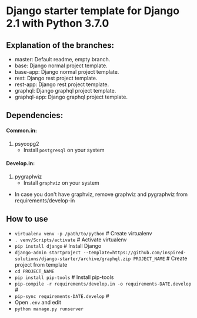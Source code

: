 # Django starter template for Django 2.1 with Python 3.7.0

## Explanation of the branches:

- master: Default readme, empty branch.
- base: Django normal project template.
- base-app: Django normal project template.
- rest: Django rest project template.
- rest-app: Django rest project template.
- graphql: Django graphql project template.
- graphql-app: Django graphql project template.

## Dependencies:

#### Common.in:

1. psycopg2
   - Install `postgresql` on your system

#### Develop.in:

1. pygraphviz
   - Install `graphviz` on your system
   
* In case you don't have graphviz, remove graphviz and pygraphviz from requirements/develop-in

## How to use

- `virtualenv venv -p /path/to/python` # Create virtualenv
- `. venv/Scripts/activate` # Activate virtualenv
- `pip install django` # Install Django
- `django-admin startproject --template=https://github.com/inspired-solutions/django-starter/archive/graphql.zip PROJECT_NAME` # Create project from template
- `cd PROJECT_NAME`
- `pip install pip-tools` # Install pip-tools
- `pip-compile -r requirements/develop.in -o requirements-DATE.develop` # 
- `pip-sync requirements-DATE.develop` # 
- Open `.env` and edit
- `python manage.py runserver`
